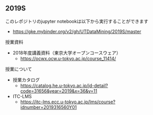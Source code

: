 ## 2019S
このレポジトリのjupyter notebookは以下から実行することができます
  - https://gke.mybinder.org/v2/gh/UTDataMining/2019S/master

授業資料
- 2018年度講義資料（東京大学オープンコースウェア）
  - https://ocwx.ocw.u-tokyo.ac.jp/course_11414/

授業について
- 授業カタログ
  - https://catalog.he.u-tokyo.ac.jp/jd-detail?code=31656&year=2019&x=36&y=11
- ITC-LMS
  - https://itc-lms.ecc.u-tokyo.ac.jp/lms/course?idnumber=2019316560Y01

